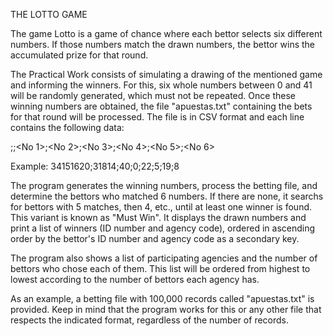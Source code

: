 THE LOTTO GAME

The game Lotto is a game of chance where each bettor selects six different numbers. If those numbers match the drawn numbers, the bettor wins the accumulated prize for that round.

The Practical Work consists of simulating a drawing of the mentioned game and informing the winners. For this, six whole numbers between 0 and 41 will be randomly generated, which must not be repeated. Once these winning numbers are obtained, the file "apuestas.txt" containing the bets for that round will be processed. The file is in CSV format and each line contains the following data:

<ID of the bettor>;<agency code>;<No 1>;<No 2>;<No 3>;<No 4>;<No 5>;<No 6>

Example: 34151620;31814;40;0;22;5;19;8

The program generates the winning numbers, process the betting file, and determine the bettors who matched 6 numbers. If there are none, it searchs for bettors with 5 matches, then 4, etc., until at least one winner is found. This variant is known as "Must Win". It displays the drawn numbers and print a list of winners (ID number and agency code), ordered in ascending order by the bettor's ID number and agency code as a secondary key.

The program also shows a list of participating agencies and the number of bettors who chose each of them. This list will be ordered from highest to lowest according to the number of bettors each agency has.

As an example, a betting file with 100,000 records called "apuestas.txt" is provided. Keep in mind that the program works for this or any other file that respects the indicated format, regardless of the number of records.

